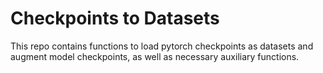 # Checkpoints to Datasets
This repo contains functions to load pytorch checkpoints as datasets and augment model checkpoints, as well as necessary auxiliary functions.
